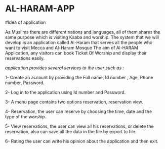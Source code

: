 # AL-HARAM-APP


#Idea of application


As Muslims there are different nations and languages, all of them shares the same purpose which is visiting Kaaba and worship. The system that we will develop is an application called Al-Haram that serves all the people who want to visit Mecca and Al-Haram Mosque 
The aim of Al-HARAM Application, any visitors can book Ticket Of Worship and display their reservations easily.



*application provides several services to the user such as :*



1- Create an account by providing the Full name, Id number , Age, Phone number, Password.



2- Log in to the application using Id number and Password. 



3- A menu page contains two options reservation, reservation view.



4- Reservation, the user can reserve by choosing the time, date and the type of  the worship.



5- View reservations, the user can view all his reservations, or delete the reservation, also  can save all the data in the file by export to file.



6- Rating the user can write his opinion about the application and then exit.

